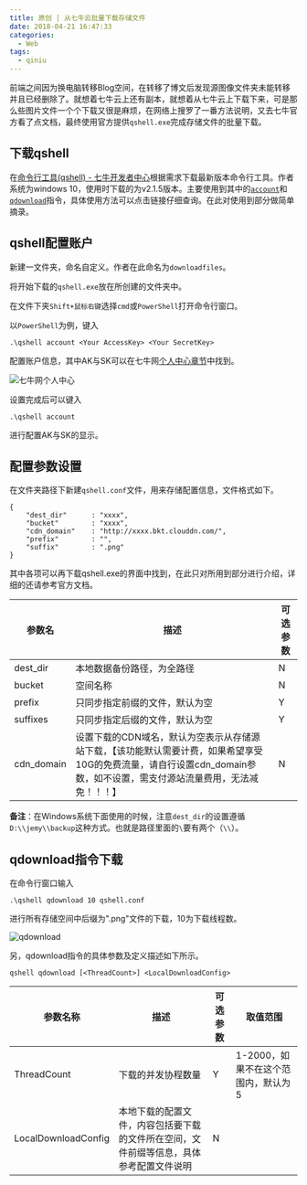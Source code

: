 ```yaml
---
title: 原创 | 从七牛云批量下载存储文件
date: 2018-04-21 16:47:33
categories:
  - Web
tags:
  - qiniu
---
```

前端之间因为换电脑转移Blog空间，在转移了博文后发现源图像文件夹未能转移并且已经删除了。就想着七牛云上还有副本，就想着从七牛云上下载下来，可是那么些图片文件一个个下载又很是麻烦，在网络上搜罗了一番方法说明，又去七牛官方看了点文档，最终使用官方提供`qshell.exe`完成存储文件的批量下载。

<!--more-->

## 下载qshell

在[命令行工具(qshell) - 七牛开发者中心](https://developer.qiniu.com/kodo/tools/1302/qshell)根据需求下载最新版本命令行工具。作者系统为windows 10，使用时下载的为v2.1.5版本。主要使用到其中的[`account`](https://github.com/qiniu/qshell/blob/master/docs/account.md)和[`qdownload`](https://github.com/qiniu/qshell/blob/master/docs/qdownload.md)指令，具体使用方法可以点击链接仔细查询。在此对使用到部分做简单摘录。

## qshell配置账户

新建一文件夹，命名自定义。作者在此命名为`downloadfiles`。

将开始下载的`qshell.exe`放在所创建的文件夹中。

在文件下夹`Shift+鼠标右键`选择`cmd`或`PowerShell`打开命令行窗口。

以`PowerShell`为例，键入

```
.\qshell account <Your AccessKey> <Your SecretKey>
```

配置账户信息，其中AK与SK可以在七牛网[个人中心章节](https://portal.qiniu.com/user/key)中找到。

![七牛网个人中心](http://o85gvbiad.bkt.clouddn.com/20180423-qiniu-account-key.png)

设置完成后可以键入

```
.\qshell account
```

进行配置AK与SK的显示。

## 配置参数设置

在文件夹路径下新建`qshell.conf`文件，用来存储配置信息，文件格式如下。

```
{
    "dest_dir"      : "xxxx",
    "bucket"        : "xxxx",
    "cdn_domain"    : "http://xxxx.bkt.clouddn.com/",
    "prefix"        : "",
    "suffix"        : ".png"
}
```

其中各项可以再下载qshell.exe的界面中找到，在此只对所用到部分进行介绍，详细的还请参考官方文档。

| 参数名     | 描述                                                         | 可选参数 |
| ---------- | ------------------------------------------------------------ | -------- |
| dest_dir   | 本地数据备份路径，为全路径                                   | N        |
| bucket     | 空间名称                                                     | N        |
| prefix     | 只同步指定前缀的文件，默认为空                               | Y        |
| suffixes   | 只同步指定后缀的文件，默认为空                               | Y        |
| cdn_domain | 设置下载的CDN域名，默认为空表示从存储源站下载，【该功能默认需要计费，如果希望享受10G的免费流量，请自行设置cdn_domain参数，如不设置，需支付源站流量费用，无法减免！！！】 | N        |

**备注**：在Windows系统下面使用的时候，注意`dest_dir`的设置遵循`D:\\jemy\\backup`这种方式。也就是路径里面的`\`要有两个（`\\`）。

## qdownload指令下载

在命令行窗口输入

```
.\qshell qdownload 10 qshell.conf
```

进行所有存储空间中后缀为".png"文件的下载，10为下载线程数。

![qdownload](http://o85gvbiad.bkt.clouddn.com/20180423-qiniu-qdownload.png)

另，qdownload指令的具体参数及定义描述如下所示。

```
qshell qdownload [<ThreadCount>] <LocalDownloadConfig>
```

| 参数名称            | 描述                                                         | 可选参数 | 取值范围                            |
| ------------------- | ------------------------------------------------------------ | -------- | ----------------------------------- |
| ThreadCount         | 下载的并发协程数量                                           | Y        | 1-2000，如果不在这个范围内，默认为5 |
| LocalDownloadConfig | 本地下载的配置文件，内容包括要下载的文件所在空间，文件前缀等信息，具体参考配置文件说明 | N        |                                     |